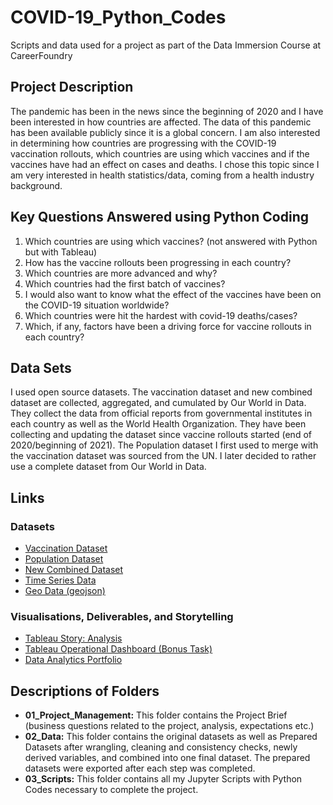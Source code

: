 # COVID-19_Python_Codes
Scripts and data used for a project as part of  the Data Immersion Course at CareerFoundry
## Project Description
The pandemic has been in the news since the beginning of 2020 and I have been interested in how countries are affected. The data of this pandemic has been available publicly since it is a global concern. I am also interested in determining how countries are progressing with the COVID-19 vaccination rollouts, which countries are using which vaccines and if the vaccines have had an effect on cases and deaths. I chose this topic since I am very interested in health statistics/data, coming from a health industry background.
## Key Questions Answered using Python Coding
1.	Which countries are using which vaccines? (not answered with Python but with Tableau)
2.	How has the vaccine rollouts been progressing in each country?
3.	Which countries are more advanced and why?
4.	Which countries had the first batch of vaccines?
5.	I would also want to know what the effect of the vaccines have been on the COVID-19 situation worldwide?
6.	Which countries were hit the hardest with covid-19 deaths/cases?
7.	Which, if any, factors have been a driving force for vaccine rollouts in each country?
## Data Sets
I used open source datasets. The vaccination dataset and new combined dataset are collected, aggregated, and cumulated by Our World in Data. They collect the data from official reports from governmental institutes in each country as well as the World Health Organization. They have been collecting and updating the dataset since vaccine rollouts started (end of 2020/beginning of 2021). The Population dataset I first used to merge with the vaccination dataset was sourced from the UN. I later decided to rather use a complete dataset from Our World in Data.
## Links
### Datasets
- [Vaccination Dataset](https://www.kaggle.com/datasets/gpreda/covid-world-vaccination-progress/download)
- [Population Dataset](https://population.un.org/wpp/Download/Files/1_Indicators%20(Standard)/EXCEL_FILES/1_Population/WPP2019_POP_F01_1_TOTAL_POPULATION_BOTH_SEXES.xlsx)
- [New Combined Dataset](https://covid.ourworldindata.org/data/owid-covid-data.csv)
- [Time Series Data](https://data.nasdaq.com/data/BP/C02_EMMISSIONS_ZAF-carbon-dioxide-co2-emmissions-south-africa)
- [Geo Data (geojson)](https://datahub.io/core/geo-countries#resource-countries)
### Visualisations, Deliverables, and Storytelling
- [Tableau Story: Analysis](https://public.tableau.com/app/profile/marilizedv/viz/Task6_7_COVID-19_Vaccination_Progress/COVID-19VaccinationProgress?publish=yes)
- [Tableau Operational Dashboard (Bonus Task)](https://public.tableau.com/app/profile/marilizedv/viz/BONUS_TASK_COVID-19_Vaccination_Progress/Dashboard1?publish=yes)
- [Data Analytics Portfolio](https://drive.google.com/file/d/1k3Pquf-y90KVX2J1ErHiHdxNJXtZnWgo/view?usp=sharing)
## Descriptions of Folders
- **01_Project_Management:** This folder contains the Project Brief (business questions related to the project, analysis, expectations etc.)
- **02_Data:** This folder contains the original datasets as well as Prepared Datasets after wrangling, cleaning and consistency checks, newly derived variables, and combined into one final dataset. The prepared datasets were exported after each step was completed.
- **03_Scripts:** This folder contains all my Jupyter Scripts with Python Codes necessary to complete the project.
